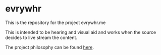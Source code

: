 evrywhr
=======


This is the repository for the project evrywhr.me

This is intended to be hearing and visual aid and works when the source decides to live stream the content. 

The project philosophy can be found [here](./project_philosophy.txt).
